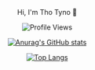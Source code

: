 <div align="center">Hi, I'm Tho Tyno 👋

![Profile Views](https://komarev.com/ghpvc/?username=thotyno&color=blue)

[![Anurag's GitHub stats](https://github-readme-stats.vercel.app/api?username=thotyno)](https://github.com/anuraghazra/github-readme-stats)

[![Top Langs](https://github-readme-stats.vercel.app/api/top-langs/?username=thotyno&langs_count=8)](https://github.com/anuraghazra/github-readme-stats)
</div>


